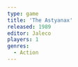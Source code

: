 ```yaml
---
type: game
title: 'The Astyanax'
released: 1989
editor: Jaleco
players: 1
genres:
  - Action
---
```


